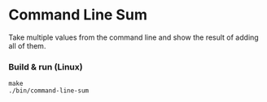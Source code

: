# Command Line Sum

Take multiple values from the command line and show the result of adding all of them.

### Build & run (Linux)
```
make
./bin/command-line-sum
```
